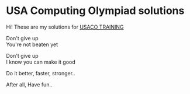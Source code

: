 # USA Computing Olympiad solutions

Hi! These are my solutions for [USACO TRAINING](https://train.usaco.org/)


Don't give up  
You're not beaten yet

Don't give up  
I know you can make it good  

Do it better, faster, stronger..  

After all, Have fun..

